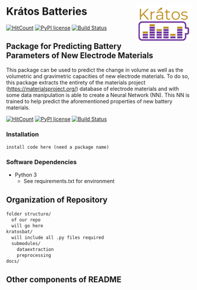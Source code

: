 # Krátos Batteries <img align="right" src="images/logo.png" width="150">
[![HitCount](http://hits.dwyl.com/kratos-batteries/kratos-batteries.svg)](http://hits.dwyl.com/kratos-batteries/kratos-batteries)
[![PyPI license](https://img.shields.io/pypi/l/ansicolortags.svg)](https://pypi.python.org/pypi/ansicolortags/)        [![Build Status](https://travis-ci.org/kratos-batteries/kratos-batteries.png)](https://travis-ci.org/kratos-batteries/kratos-batteries)
## Package for Predicting Battery Parameters of New Electrode Materials
This package can be used to predict the change in volume as well as the volumetric and gravimetric capacities of new electrode materials. To do so, this package extracts the entirety of the materials project (https://materialsproject.org/) database of electrode materials and with some data manipulation is able to create a Neural Network (NN). This NN is trained to help predict the aforementioned properties of new battery materials.

[![HitCount](http://hits.dwyl.com/kratos-batteries/kratos-batteries.svg)](http://hits.dwyl.com/kratos-batteries/kratos-batteries)
[![PyPI license](https://img.shields.io/pypi/l/ansicolortags.svg)](https://pypi.python.org/pypi/ansicolortags/)
[![Build Status](https://travis-ci.org/kratos-batteries/kratos-batteries.png)](https://travis-ci.org/kratos-batteries/kratos-batteries)

### Installation
```
install code here (need a package name)
```
### Software Dependencies
- Python 3
  - See requirements.txt for environment
## Organization of Repository
```
folder structure/
  of our repo
  will go here
kratosbat/
  will include all .py files required
  submodules/
    dataextraction
    preprocessing
docs/
```

## Other components of README


